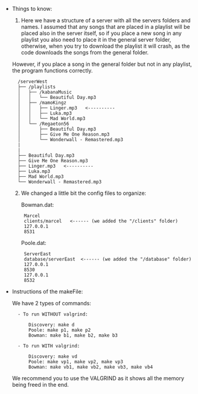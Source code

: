 - Things to know: 

    1) Here we have a structure of a server with all the servers folders and names. 
    I assumed that any songs that are placed in a playlist will be placed also in the server itself,
    so if you place a new song in any playlist you also need to place it in the general server folder,
    otherwise, when you try to download the playlist it will crash, as the code downloads the songs from the 
    general folder.

    However, if you place a song in the general folder but not in any playlist, the program functions correctly.

        /serverWest
        ├── /playlists
        │   ├── /kabanaMusic
        │   │   └── Beautiful Day.mp3 
        │   ├── /mamoKingz
        │   │   ├── Linger.mp3   <----------
        │   │   ├── Luka.mp3
        │   │   └── Mad World.mp3
        │   └── /Regaeton56
        │       ├── Beautiful Day.mp3
        │       ├── Give Me One Reason.mp3
        │       └── Wonderwall - Remastered.mp3
        |
        |
        ├── Beautiful Day.mp3
        ├── Give Me One Reason.mp3
        ├── Linger.mp3   <----------
        ├── Luka.mp3
        ├── Mad World.mp3
        └── Wonderwall - Remastered.mp3

    2) We changed a little bit the config files to organize:

        Bowman.dat:

            Marcel
            clients/marcel   <------ (we added the "/clients" folder)
            127.0.0.1
            8531

        Poole.dat:
        
            ServerEast
            database/serverEast  <------ (we added the "/database" folder)
            127.0.0.1
            8530
            127.0.0.1
            8532


- Instructions of the makeFile: 

    We have 2 types of commands: 

        - To run WITHOUT valgrind:

            Discovery: make d
            Poole: make p1, make p2
            Bowman: make b1, make b2, make b3

        - To run WITH valgrind:

            Discovery: make vd
            Poole: make vp1, make vp2, make vp3
            Bowman: make vb1, make vb2, make vb3, make vb4

    We recommend you to use the VALGRIND as it shows all the memory being freed in the end.




